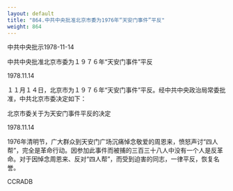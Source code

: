 ```yaml
---
layout: default
title: "864.中共中央批准北京市委为1976年“天安门事件”平反"
weight: 864
---
```


中共中央批示1978-11-14

中共中央批准北京市委为１９７６年“天安门事件”平反

1978.11.14

１１月１４日，北京市为１９７６年“天安门事件”平反。经中共中央政治局常委批准，中共北京市委决定如下：

北京市委关于为天安门事件平反的决定

1978.11.14

1976年清明节，广大群众到天安门广场沉痛悼念敬爱的周恩来，愤怒声讨“四人帮”，完全是革命行动。因参加此事件而被捕的三百三十八人中没有一个人是反革命。对于因悼念周恩来、反对“四人帮”，而受到迫害的同志，一律平反，恢复名誉。

CCRADB

